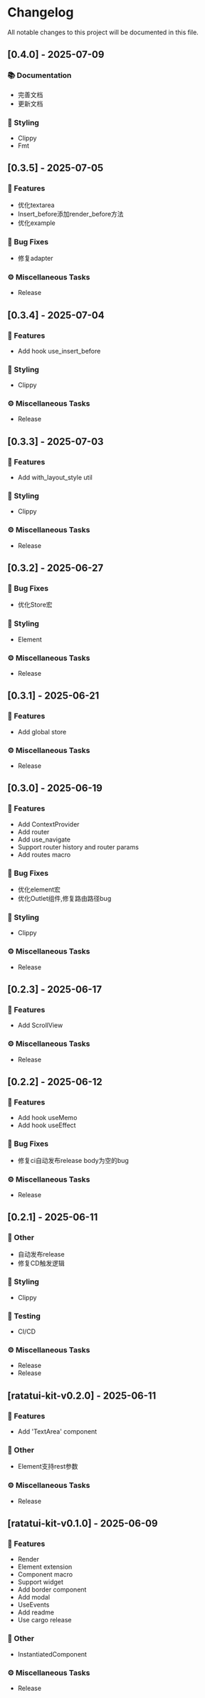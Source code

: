 # Changelog

All notable changes to this project will be documented in this file.

## [0.4.0] - 2025-07-09

### 📚 Documentation

- 完善文档
- 更新文档

### 🎨 Styling

- Clippy
- Fmt

## [0.3.5] - 2025-07-05

### 🚀 Features

- 优化textarea
- Insert_before添加render_before方法
- 优化example

### 🐛 Bug Fixes

- 修复adapter

### ⚙️ Miscellaneous Tasks

- Release

## [0.3.4] - 2025-07-04

### 🚀 Features

- Add hook use_insert_before

### 🎨 Styling

- Clippy

### ⚙️ Miscellaneous Tasks

- Release

## [0.3.3] - 2025-07-03

### 🚀 Features

- Add with_layout_style util

### 🎨 Styling

- Clippy

### ⚙️ Miscellaneous Tasks

- Release

## [0.3.2] - 2025-06-27

### 🐛 Bug Fixes

- 优化Store宏

### 🎨 Styling

- Element

### ⚙️ Miscellaneous Tasks

- Release

## [0.3.1] - 2025-06-21

### 🚀 Features

- Add global store

### ⚙️ Miscellaneous Tasks

- Release

## [0.3.0] - 2025-06-19

### 🚀 Features

- Add ContextProvider
- Add router
- Add use_navigate
- Support router history and router params
- Add routes macro

### 🐛 Bug Fixes

- 优化element宏
- 优化Outlet组件,修复路由路径bug

### 🎨 Styling

- Clippy

### ⚙️ Miscellaneous Tasks

- Release

## [0.2.3] - 2025-06-17

### 🚀 Features

- Add ScrollView

### ⚙️ Miscellaneous Tasks

- Release

## [0.2.2] - 2025-06-12

### 🚀 Features

- Add hook useMemo
- Add hook useEffect

### 🐛 Bug Fixes

- 修复ci自动发布release body为空的bug

### ⚙️ Miscellaneous Tasks

- Release

## [0.2.1] - 2025-06-11

### 💼 Other

- 自动发布release
- 修复CD触发逻辑

### 🎨 Styling

- Clippy

### 🧪 Testing

- CI/CD

### ⚙️ Miscellaneous Tasks

- Release
- Release

## [ratatui-kit-v0.2.0] - 2025-06-11

### 🚀 Features

- Add 'TextArea' component

### 💼 Other

- Element支持rest参数

### ⚙️ Miscellaneous Tasks

- Release

## [ratatui-kit-v0.1.0] - 2025-06-09

### 🚀 Features

- Render
- Element extension
- Component macro
- Support widget
- Add border component
- Add modal
- UseEvents
- Add readme
- Use cargo release

### 💼 Other

- InstantiatedComponent

### ⚙️ Miscellaneous Tasks

- Release

<!-- generated by git-cliff -->
